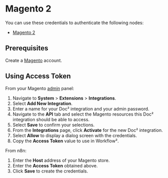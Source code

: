 # Magento 2

You can use these credentials to authenticate the following nodes:

- [Magento 2](/workflow/integrations/nodes/workflow-nodes-base.magento2/)

## Prerequisites

Create a [Magento](https://magento.com/) account.

## Using Access Token

From your Magento [admin](https://docs.magento.com/user-guide/stores/admin.html) panel:

1. Navigate to **System** > **Extensions** > **Integrations**.
2. Select **Add New Integration**.
3. Enter a name for your Doc² integration and your admin password.
4. Navigate to the **API** tab and select the Magento resources this Doc² integration should be able to access.
5. Select **Save** to confirm your selections.
6. From the **Integrations** page, click **Activate** for the new Doc² integration.
7. Select **Allow** to display a dialog screen with the credentials.
8. Copy the **Access Token** value to use in Workflow².

From n8n:

1. Enter the **Host** address of your Magento store.
2. Enter the **Access Token** obtained above.
3. Click **Save** to create the credentials.
